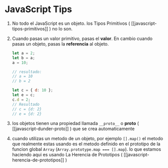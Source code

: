 # JavaScript Tips

1. No todo el JavaScript es un objeto. los Tipos Primitivos ( [[javascript-tipos-primitivos]] ) no lo son.
2. Cuando pasas un valor primitivo, pasas el **valor**. En cambio cuando pasas un objeto, pasas la **referencia** al objeto.

   ```js
   let a = 2;
   let b = a;
   a = 10;

   // resultado:
   // a = 10
   // b = 2

   let c = { d: 10 };
   let e = c;
   c.d = 2;
   // Resultado
   // c = {d: 2}
   // e = {d: 2}
   ```

3. los objetos tienen una propiedad llamada `__proto__` o **proto** ( [[javascript-dunder-proto]] ) que se crea automaticamente
4. cuando utilizas un metodo de un objeto, por ejemplo `[].map()` el metodo que realmente estas usando es el metodo definido en el prototipo de la funcion global `Array` (`Array.prototype.map === [].map`). lo que estamos haciendo aqui es usando La Herencia de Prototipos ( [[javascript-herencia-de-prototipos]] )


